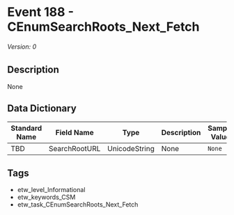# Event 188 - CEnumSearchRoots_Next_Fetch
###### Version: 0

## Description
None

## Data Dictionary
|Standard Name|Field Name|Type|Description|Sample Value|
|---|---|---|---|---|
|TBD|SearchRootURL|UnicodeString|None|`None`|

## Tags
* etw_level_Informational
* etw_keywords_CSM
* etw_task_CEnumSearchRoots_Next_Fetch